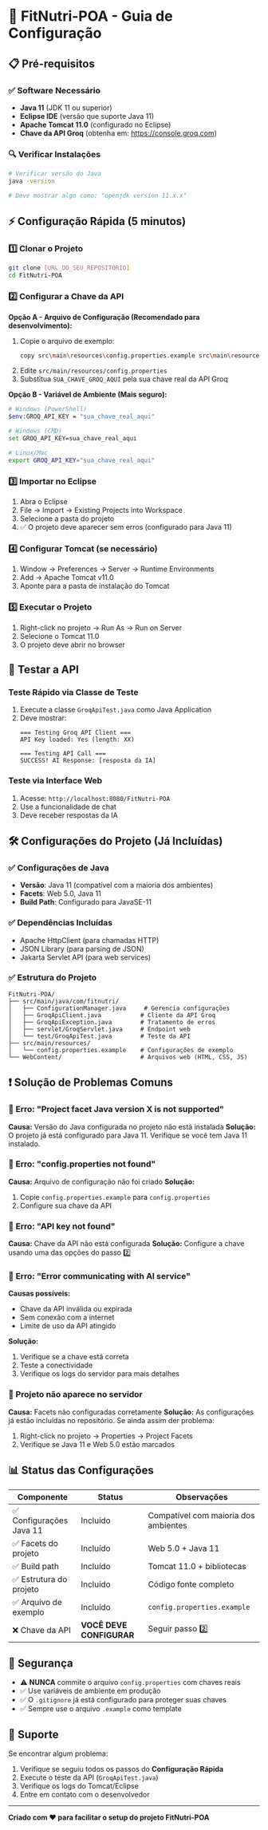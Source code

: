 # 🚀 FitNutri-POA - Guia de Configuração

## 📋 Pré-requisitos

### ✅ Software Necessário
- **Java 11** (JDK 11 ou superior)
- **Eclipse IDE** (versão que suporte Java 11)
- **Apache Tomcat 11.0** (configurado no Eclipse)
- **Chave da API Groq** (obtenha em: https://console.groq.com)

### 🔍 Verificar Instalações
```bash
# Verificar versão do Java
java -version

# Deve mostrar algo como: "openjdk version 11.x.x"
```

## ⚡ Configuração Rápida (5 minutos)

### 1️⃣ **Clonar o Projeto**
```bash
git clone [URL_DO_SEU_REPOSITÓRIO]
cd FitNutri-POA
```

### 2️⃣ **Configurar a Chave da API**

**Opção A - Arquivo de Configuração (Recomendado para desenvolvimento):**
1. Copie o arquivo de exemplo:
   ```bash
   copy src\main\resources\config.properties.example src\main\resources\config.properties
   ```
2. Edite `src/main/resources/config.properties`
3. Substitua `SUA_CHAVE_GROQ_AQUI` pela sua chave real da API Groq

**Opção B - Variável de Ambiente (Mais seguro):**
```bash
# Windows (PowerShell)
$env:GROQ_API_KEY = "sua_chave_real_aqui"

# Windows (CMD)
set GROQ_API_KEY=sua_chave_real_aqui

# Linux/Mac
export GROQ_API_KEY="sua_chave_real_aqui"
```

### 3️⃣ **Importar no Eclipse**
1. Abra o Eclipse
2. File → Import → Existing Projects into Workspace
3. Selecione a pasta do projeto
4. ✅ O projeto deve aparecer sem erros (configurado para Java 11)

### 4️⃣ **Configurar Tomcat (se necessário)**
1. Window → Preferences → Server → Runtime Environments
2. Add → Apache Tomcat v11.0
3. Aponte para a pasta de instalação do Tomcat

### 5️⃣ **Executar o Projeto**
1. Right-click no projeto → Run As → Run on Server
2. Selecione o Tomcat 11.0
3. O projeto deve abrir no browser

## 🧪 Testar a API

### Teste Rápido via Classe de Teste
1. Execute a classe `GroqApiTest.java` como Java Application
2. Deve mostrar:
   ```
   === Testing Groq API Client ===
   API Key loaded: Yes (length: XX)
   
   === Testing API Call ===
   SUCCESS! AI Response: [resposta da IA]
   ```

### Teste via Interface Web
1. Acesse: `http://localhost:8080/FitNutri-POA`
2. Use a funcionalidade de chat
3. Deve receber respostas da IA

## 🛠️ Configurações do Projeto (Já Incluídas)

### ✅ Configurações de Java
- **Versão**: Java 11 (compatível com a maioria dos ambientes)
- **Facets**: Web 5.0, Java 11
- **Build Path**: Configurado para JavaSE-11

### ✅ Dependências Incluídas
- Apache HttpClient (para chamadas HTTP)
- JSON Library (para parsing de JSON)
- Jakarta Servlet API (para web services)

### ✅ Estrutura do Projeto
```
FitNutri-POA/
├── src/main/java/com/fitnutri/
│   ├── ConfigurationManager.java     # Gerencia configurações
│   ├── GroqApiClient.java           # Cliente da API Groq
│   ├── GroqApiException.java        # Tratamento de erros
│   ├── servlet/GroqServlet.java     # Endpoint web
│   └── test/GroqApiTest.java        # Teste da API
├── src/main/resources/
│   └── config.properties.example    # Configurações de exemplo
└── WebContent/                      # Arquivos web (HTML, CSS, JS)
```

## ❗ Solução de Problemas Comuns

### 🔧 Erro: "Project facet Java version X is not supported"
**Causa:** Versão do Java configurada no projeto não está instalada
**Solução:** O projeto já está configurado para Java 11. Verifique se você tem Java 11 instalado.

### 🔧 Erro: "config.properties not found"
**Causa:** Arquivo de configuração não foi criado
**Solução:** 
1. Copie `config.properties.example` para `config.properties`
2. Configure sua chave da API

### 🔧 Erro: "API key not found"
**Causa:** Chave da API não está configurada
**Solução:** Configure a chave usando uma das opções do passo 2️⃣

### 🔧 Erro: "Error communicating with AI service"
**Causas possíveis:**
- Chave da API inválida ou expirada
- Sem conexão com a internet
- Limite de uso da API atingido

**Solução:**
1. Verifique se a chave está correta
2. Teste a conectividade
3. Verifique os logs do servidor para mais detalhes

### 🔧 Projeto não aparece no servidor
**Causa:** Facets não configuradas corretamente
**Solução:** As configurações já estão incluídas no repositório. Se ainda assim der problema:
1. Right-click no projeto → Properties → Project Facets
2. Verifique se Java 11 e Web 5.0 estão marcados

## 📊 Status das Configurações

| Componente | Status | Observações |
|------------|--------|-------------|
| ✅ Configurações Java 11 | Incluído | Compatível com maioria dos ambientes |
| ✅ Facets do projeto | Incluído | Web 5.0 + Java 11 |
| ✅ Build path | Incluído | Tomcat 11.0 + bibliotecas |
| ✅ Estrutura do projeto | Incluído | Código fonte completo |
| ✅ Arquivo de exemplo | Incluído | `config.properties.example` |
| ❌ Chave da API | **VOCÊ DEVE CONFIGURAR** | Seguir passo 2️⃣ |

## 🔐 Segurança

- ⚠️ **NUNCA** commite o arquivo `config.properties` com chaves reais
- ✅ Use variáveis de ambiente em produção
- ✅ O `.gitignore` já está configurado para proteger suas chaves
- ✅ Sempre use o arquivo `.example` como template

## 🤝 Suporte

Se encontrar algum problema:
1. Verifique se seguiu todos os passos do **Configuração Rápida**
2. Execute o teste da API (`GroqApiTest.java`)
3. Verifique os logs do Tomcat/Eclipse
4. Entre em contato com o desenvolvedor

---
**Criado com ❤️ para facilitar o setup do projeto FitNutri-POA**
